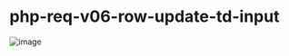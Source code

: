 # php-req-v06-row-update-td-input

![image](https://user-images.githubusercontent.com/1501327/159679971-1fe1478a-84ab-4666-9537-0be77fbff3b0.png)
